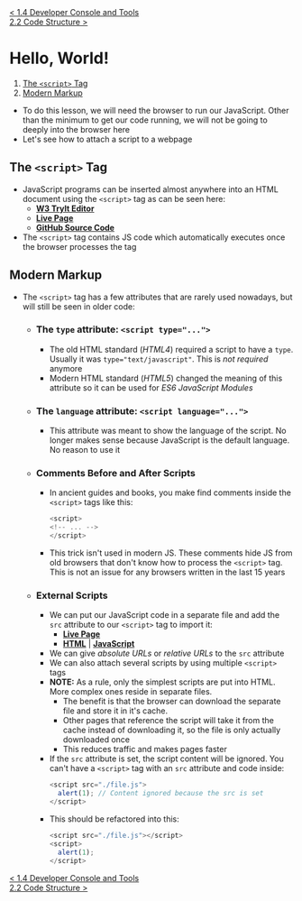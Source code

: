 <div>
    <a href="../chapter-1/1.4-developer-console.md">< 1.4 Developer Console and Tools</a>
</div>
<div>
    <a href="./2.2-code-structure.md"> 2.2 Code Structure ></a>
</div>

# Hello, World!

1. <a href="#the-script-tag">The `<script>` Tag</a>
2. <a href="#modern-markup">Modern Markup</a>

- To do this lesson, we will need the browser to run our JavaScript. Other than the minimum to get our code running, we will not be going to deeply into the browser here
- Let's see how to attach a script to a webpage

## **The `<script>` Tag**

- JavaScript programs can be inserted almost anywhere into an HTML document using the `<script>` tag as can be seen here:
  - <a href="https://www.w3schools.com/code/tryit.asp?filename=GQ8IX4MAKYSC">**W3 TryIt Editor**</a>
  - <a href="https://mjshuff23.github.io/javascript.info/2.1-hello-world.html">**Live Page**</a>
  - <a href="./2.1-hello-world.html">**GitHub Source Code**</a>
- The `<script>` tag contains JS code which automatically executes once the browser processes the tag

## **Modern Markup**

- The `<script>` tag has a few attributes that are rarely used nowadays, but will still be seen in older code:
  - ### **The `type` attribute: `<script type="...">`**
    - The old HTML standard (_HTML4_) required a script to have a `type`. Usually it was `type="text/javascript"`. This is _not required_ anymore
    - Modern HTML standard (_HTML5_) changed the meaning of this attribute so it can be used for _ES6 JavaScript Modules_
  - ### **The `language` attribute: `<script language="...">`**
    - This attribute was meant to show the language of the script. No longer makes sense because JavaScript is the default language. No reason to use it
  - ### **Comments Before and After Scripts**
    - In ancient guides and books, you make find comments inside the `<script>` tags like this:
      ```javascript
      <script>
      <!-- ... -->
      </script>
      ```
    - This trick isn't used in modern JS. These comments hide JS from old browsers that don't know how to process the `<script>` tag. This is not an issue for any browsers written in the last 15 years
  - ### **External Scripts**
    - We can put our JavaScript code in a separate file and add the `src` attribute to our `<script>` tag to import it:
      - <a href="https://mjshuff23.github.io/javascript.info/2.1-hello-world-02.html">**Live Page**</a>
      - <a href="./2.1-hello-world-02.html">**HTML**</a> | <a href="./2.1-hello-world-02.js">**JavaScript**</a>
    - We can give _absolute URLs_ or _relative URLs_ to the `src` attribute
    - We can also attach several scripts by using multiple `<script>` tags
    - **NOTE:** As a rule, only the simplest scripts are put into HTML. More complex ones reside in separate files.
      - The benefit is that the browser can download the separate file and store it in it's cache.
      - Other pages that reference the script will take it from the cache instead of downloading it, so the file is only actually downloaded once
      - This reduces traffic and makes pages faster
    - If the `src` attribute is set, the script content will be ignored. You can't have a `<script>` tag with an `src` attribute and code inside:
      ```javascript
      <script src="./file.js">
      	alert(1); // Content ignored because the src is set
      </script>
      ```
    - This should be refactored into this:
      ```javascript
      <script src="./file.js"></script>
      <script>
        alert(1);
      </script>
      ```

<div>
    <a href="../chapter-1/1.4-developer-console.md">< 1.4 Developer Console and Tools</a>
</div>
<div>
    <a href="./2.2-code-structure.md"> 2.2 Code Structure ></a>
</div>
